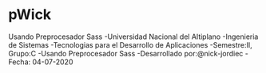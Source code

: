 # pWick
Usando Preprocesador Sass
-Universidad Nacional del Altiplano
-Ingenieria de Sistemas
-Tecnologias para el Desarrollo de Aplicaciones
-Semestre:II, Grupo:C
-Usando Preprocesador Sass
-Desarrollado por:@nick-jordiec
-Fecha: 04-07-2020
